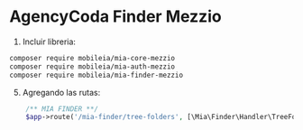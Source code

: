 # AgencyCoda Finder Mezzio

1. Incluir libreria:
```bash
composer require mobileia/mia-core-mezzio
composer require mobileia/mia-auth-mezzio
composer require mobileia/mia-finder-mezzio
```
5. Agregando las rutas:
```php
    /** MIA FINDER **/
    $app->route('/mia-finder/tree-folders', [\Mia\Finder\Handler\TreeFoldersHandler::class], ['GET', 'POST', 'OPTIONS', 'HEAD'], 'mia-finder.tree-folders');
```